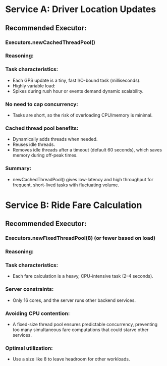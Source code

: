 # Service A: Driver Location Updates
## Recommended Executor:
### Executors.newCachedThreadPool()

### Reasoning:
### Task characteristics:
- Each GPS update is a tiny, fast I/O-bound task (milliseconds).
- Highly variable load:
- Spikes during rush hour or events demand dynamic scalability.

### No need to cap concurrency:
- Tasks are short, so the risk of overloading CPU/memory is minimal.

### Cached thread pool benefits:
- Dynamically adds threads when needed.
- Reuses idle threads.
- Removes idle threads after a timeout (default 60 seconds), which saves memory during off-peak times.

### Summary:
- newCachedThreadPool() gives low-latency and high throughput for frequent, short-lived tasks with fluctuating volume.

# Service B: Ride Fare Calculation
## Recommended Executor:
### Executors.newFixedThreadPool(8) (or fewer based on load)

### Reasoning:
### Task characteristics:
- Each fare calculation is a heavy, CPU-intensive task (2–4 seconds).

### Server constraints:
- Only 16 cores, and the server runs other backend services.

### Avoiding CPU contention:
- A fixed-size thread pool ensures predictable concurrency, preventing too many simultaneous fare computations that could starve other services.

### Optimal utilization:
- Use a size like 8 to leave headroom for other workloads.

